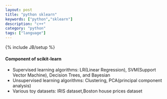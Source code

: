```yaml
---
layout: post
title: "python sklearn"
keywords: ["python","sklearn"]
description: "c++"
category: "python"
tags: ["language"]
---
```

{% include JB/setup %}

#### Component of scikit-learn

+ Supervised learning algorithms:  LR(Linear Regression), SVM(Support Vector Machine), Decision Trees, and Bayesian
+ Unsupervised learning algorithms: Clustering, PCA(principal component analysis)
+ Various toy datasets: IRIS dataset,Boston house prices dataset


